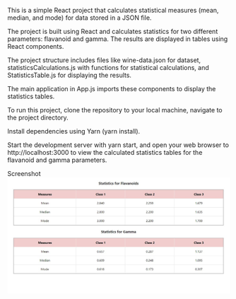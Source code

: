 This is a simple React project that calculates statistical measures (mean, median, and mode) for data stored in a JSON file. 

The project is built using React and calculates statistics for two different parameters: flavanoid and gamma. The results are displayed in tables using React components.


 The project structure includes files like wine-data.json for dataset, statisticsCalculations.js with functions for statistical calculations, and StatisticsTable.js for displaying the results. 
 
 The main application in App.js imports these components to display the statistics tables. 
 
 To run this project, clone the repository to your local machine, navigate to the project directory.

 
Install dependencies using Yarn (yarn install). 


Start the development server with yarn start,
and open your web browser to http://localhost:3000 to view the calculated statistics tables for the flavanoid and gamma parameters.

Screenshot 
![Screenshot 1](Screenshot.jpg)
